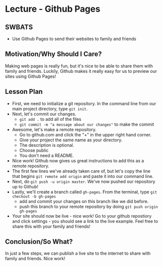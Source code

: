 # Lecture - Github Pages

## SWBATS
+ Use Github Pages to send their websites to family and friends

## Motivation/Why Should I Care?
Making web pages is really fun, but it's nice to be able to share them with family and friends. Luckily, Github makes it really easy for us to preview our sites using Github Pages!

## Lesson Plan

+ First, we need to initialize a git repository. In the command line from our main project directory, type `git init`. 
+ Next, let's commit our changes.
	+ `git add .` to add all of the files
	+ `git commit -m "a message about our changes"` to make the commit
+ Awesome, let's make a remote repository. 
	+ Go to github.com and click the "+" in the upper right hand corner. 
	+ Give your project the same name as your directory. 
	+ The description is optional.
	+ Choose public
	+ You don't need a README.
+ Nice work! Github now gives us great instructions to add this as a remote repository.
+ The first few lines we've already taken care of, but let's copy the line that begins `git remote add origin` and paste it into our command line.
+ Next, do `git push -u origin master`. We've now pushed our repository up to Github!
+ Lastly, we'll create a branch called `gh-pages`. From the terminal, type `git checkout -b gh-pages`
	+ add and commit your changes on this branch like we did before.
	+ push this branch to your remote repository by doing `git push origin gh-pages`
+ Your site should now be live - nice work! Go to your github repostiory and click settings - you should see a link to the live example. Feel free to share this with your family and friends!

## Conclusion/So What?
In just a few steps, we can publish a live site to the internet to share with family and friends. Nice work! 
